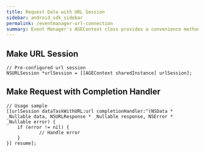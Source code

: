 ```yaml
---
title: Request Data with URL Session
sidebar: android_sdk_sidebar
permalink: /eventmanager-url-connection
summary: Event Manager's AGEContext class provides a convenience method to get a pre-configured NSURLSession that includes "User-Agent" header.
---
```


## Make URL Session

```
// Pre-configured url session
NSURLSession *urlSession = [[AGEContext sharedInstance] urlSession];
```

## Make Request with Completion Handler

```
// Usage sample
[[urlSession dataTaskWithURL:url completionHandler:^(NSData * _Nullable data, NSURLResponse * _Nullable response, NSError * _Nullable error) {
    if (error != nil) {
            // Handle error
    }
}] resume];
```